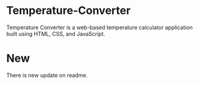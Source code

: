 # Temperature-Converter
Temperature Converter is a web-based temperature calculator application built using HTML, CSS, and JavaScript.

# New
There is new update on readme.
